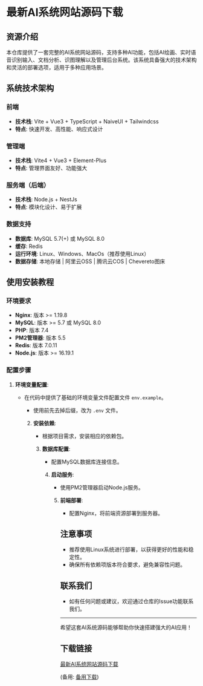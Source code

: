 # 最新AI系统网站源码下载

## 资源介绍

本仓库提供了一套完整的AI系统网站源码，支持多种AI功能，包括AI绘画、实时语音识别输入、文档分析、识图理解以及管理后台系统。该系统具备强大的技术架构和灵活的部署选项，适用于多种应用场景。

## 系统技术架构

### 前端
- **技术栈**: Vite + Vue3 + TypeScript + NaiveUI + Tailwindcss
- **特点**: 快速开发、高性能、响应式设计

### 管理端
- **技术栈**: Vite4 + Vue3 + Element-Plus
- **特点**: 管理界面友好、功能强大

### 服务端（后端）
- **技术栈**: Node.js + NestJs
- **特点**: 模块化设计、易于扩展

### 数据支持
- **数据库**: MySQL 5.7(+) 或 MySQL 8.0
- **缓存**: Redis
- **运行环境**: Linux、Windows、MacOs（推荐使用Linux）
- **数据存储**: 本地存储 | 阿里云OSS | 腾讯云COS | Chevereto图床

## 使用安装教程

### 环境要求
- **Nginx**: 版本 >= 1.19.8
- **MySQL**: 版本 >= 5.7 或 MySQL 8.0
- **PHP**: 版本 7.4
- **PM2管理器**: 版本 5.5
- **Redis**: 版本 7.0.11
- **Node.js**: 版本 >= 16.19.1

### 配置步骤
1. **环境变量配置**: 
   - 在代码中提供了基础的环境变量文件配置文件 `env.example`。
      - 使用前先去掉后缀，改为 `.env` 文件。

      2. **安装依赖**:
         - 根据项目需求，安装相应的依赖包。

         3. **数据库配置**:
            - 配置MySQL数据库连接信息。

            4. **启动服务**:
               - 使用PM2管理器启动Node.js服务。

               5. **前端部署**:
                  - 配置Nginx，将前端资源部署到服务器。

                  ## 注意事项
                  - 推荐使用Linux系统进行部署，以获得更好的性能和稳定性。
                  - 确保所有依赖项版本符合要求，避免兼容性问题。

                  ## 联系我们
                  - 如有任何问题或建议，欢迎通过仓库的Issue功能联系我们。

                  ---

                  希望这套AI系统源码能够帮助你快速搭建强大的AI应用！

                  ## 下载链接
                  [最新AI系统网站源码下载](https://pan.quark.cn/s/273c61bad371) 

                  (备用: [备用下载](https://pan.baidu.com/s/1HIFJwmmC_KqRK1Itcvh1Qw?pwd=hs74))
